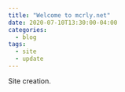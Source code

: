 ```yaml
---
title: "Welcome to mcrly.net"
date: 2020-07-10T13:30:00-04:00
categories:
  - blog
tags:
  - site
  - update
---
```


Site creation.
